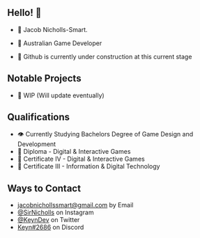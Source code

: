 ## Hello! 👋
- 🧑 Jacob Nicholls-Smart.
- 🦘 Australian Game Developer

- 🧭 Github is currently under construction at this current stage 

## Notable Projects 
- 🚧 WIP (Will update eventually)

## Qualifications
- 👁️ Currently Studying Bachelors Degree of Game Design and Development
- 📙 Diploma - Digital & Interactive Games
- 📗 Certificate IV - Digital & Interactive Games 
- 📘 Certificate III - Information & Digital Technology

## Ways to Contact
- [jacobnichollssmart@gmail.com](jacobnichollssmart@gmail.com) by Email
- [@SirNicholls](https://instagram.com/sirnicholls) on Instagram
- [@KeynDev](https://twitter.com/KeynDev) on Twitter
- [Keyn#2686](./) on Discord
